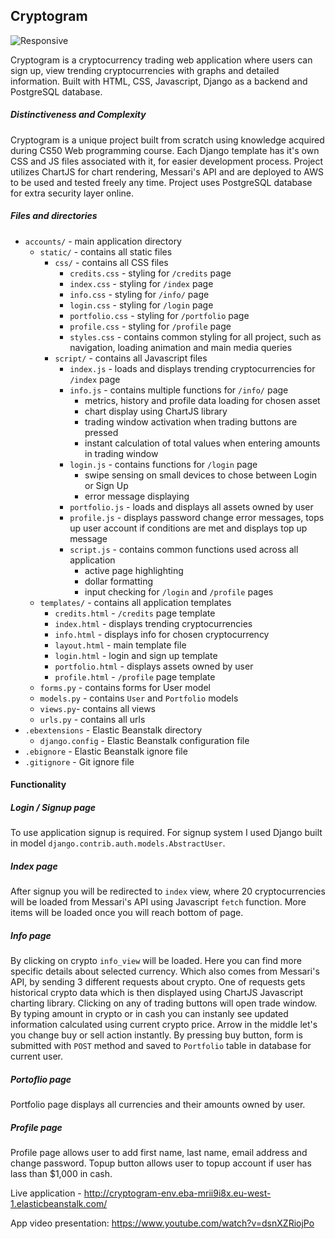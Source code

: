 ## Cryptogram

![Responsive](https://cryptogram-static.s3.eu-west-1.amazonaws.com/static/img/all-devices.png)

Cryptogram is a cryptocurrency trading web application where users can sign up, view trending cryptocurrencies with graphs and detailed information. Built with HTML, CSS, Javascript, Django as a backend and PostgreSQL database.

##### Distinctiveness and Complexity
Cryptogram is a unique project built from scratch using knowledge acquired during CS50 Web programming course. Each Django template has it's own CSS and JS files associated with it, for easier development process. Project utilizes ChartJS for chart rendering, Messari's API and are deployed to AWS to be used and tested freely any time. Project uses PostgreSQL database for extra security layer online.

##### Files and directories

- `accounts/` - main application directory
  - `static/` - contains all static files
    - `css/` - contains all CSS files
      - `credits.css` - styling for `/credits` page
      - `index.css` - styling for `/index` page
      - `info.css` - styling for `/info/` page
      - `login.css` - styling for `/login` page
      - `portfolio.css` - styling for `/portfolio` page
      - `profile.css` - styling for `/profile` page
      - `styles.css` - contains common styling for all project, such as navigation, loading animation and main media queries
    - `script/` - contains all Javascript files
      - `index.js` - loads and displays trending cryptocurrencies for `/index` page
      - `info.js` - contains multiple functions for `/info/` page
  	     - metrics, history and profile data loading for chosen asset
  	     - chart display using ChartJS library
  	     - trading window activation when trading buttons are pressed
  	     - instant calculation of total values when entering amounts in trading window
      - `login.js` - contains functions for `/login` page
  	     - swipe sensing on small devices to chose between Login or Sign Up
  	     - error message displaying
      - `portfolio.js` - loads and displays all assets owned by user
      - `profile.js` - displays password change error messages, tops up user account if conditions are met and displays top up message
      - `script.js` - contains common functions used across all application
        - active page highlighting
        - dollar formatting
        - input checking for `/login` and `/profile` pages
  - `templates/` - contains all application templates
    - `credits.html` - `/credits` page template
    - `index.html` - displays trending cryptocurrencies
    - `info.html` - displays info for chosen cryptocurrency
    - `layout.html` - main template file
    - `login.html` - login and sign up template
    - `portfolio.html` - displays assets owned by user
    - `profile.html` - `/profile` page template
  - `forms.py` - contains forms for User model
  - `models.py` - contains `User` and `Portfolio` models
  - `views.py`- contains all views
  - `urls.py` - contains all urls
- `.ebextensions` - Elastic Beanstalk directory
  - `django.config` - Elastic Beanstalk configuration file
- `.ebignore` - Elastic Beanstalk ignore file
- `.gitignore` - Git ignore file

#### Functionality

##### Login / Signup page
To use application signup is required. For signup system I used Django built in model `django.contrib.auth.models.AbstractUser`.

##### Index page
After signup you will be redirected to `index` view, where 20 cryptocurrencies will be loaded from Messari's API using Javascript `fetch` function. More items will be loaded once you will reach bottom of page.

##### Info page
By clicking on crypto `info_view` will be loaded. Here you can find more specific details about selected currency. Which also comes from Messari's API, by sending 3 different requests about crypto. One of requests gets historical crypto data which is then displayed using ChartJS Javascript charting library. Clicking on any of trading buttons will open trade window. By typing amount in crypto or in cash you can instanly see updated information calculated using current crypto price. Arrow in the middle let's you change buy or sell action instantly. By pressing buy button, form is submitted with `POST` method and saved to `Portfolio` table in database for current user.

##### Portoflio page
Portfolio page displays all currencies and their amounts owned by user.

##### Profile page
Profile page allows user to add first name, last name, email address and change password. Topup button allows user to topup account if user has lass than $1,000 in cash.

Live application - http://cryptogram-env.eba-mrii9i8x.eu-west-1.elasticbeanstalk.com/

App video presentation: https://www.youtube.com/watch?v=dsnXZRiojPo